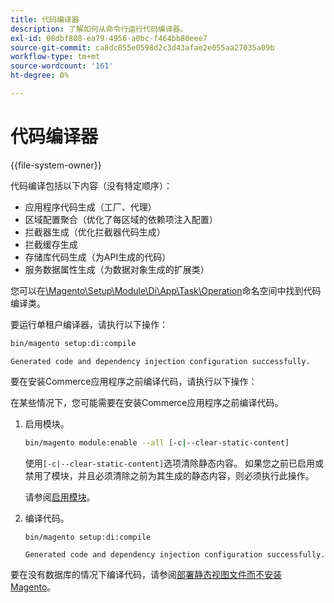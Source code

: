 ```yaml
---
title: 代码编译器
description: 了解如何从命令行运行代码编译器。
exl-id: 08dbf808-ea79-4956-a0bc-f464bb80eee7
source-git-commit: ca8dc855e0598d2c3d43afae2e055aa27035a09b
workflow-type: tm+mt
source-wordcount: '161'
ht-degree: 0%

---
```


# 代码编译器

{{file-system-owner}}

代码编译包括以下内容（没有特定顺序）：

- 应用程序代码生成（工厂、代理）
- 区域配置聚合（优化了每区域的依赖项注入配置）
- 拦截器生成（优化拦截器代码生成）
- 拦截缓存生成
- 存储库代码生成（为API生成的代码）
- 服务数据属性生成（为数据对象生成的扩展类）

您可以在[\Magento\Setup\Module\Di\App\Task\Operation][operation]命名空间中找到代码编译类。

要运行单租户编译器，请执行以下操作：

```bash
bin/magento setup:di:compile
```

```
Generated code and dependency injection configuration successfully.
```

要在安装Commerce应用程序之前编译代码，请执行以下操作：

在某些情况下，您可能需要在安装Commerce应用程序之前编译代码。

1. 启用模块。

   ```bash
   bin/magento module:enable --all [-c|--clear-static-content]
   ```

   使用`[-c|--clear-static-content]`选项清除静态内容。 如果您之前已启用或禁用了模块，并且必须清除之前为其生成的静态内容，则必须执行此操作。

   请参阅[启用模块](../../installation/tutorials/manage-modules.md)。

1. 编译代码。

   ```bash
   bin/magento setup:di:compile
   ```

   ```
   Generated code and dependency injection configuration successfully.
   ```

要在没有数据库的情况下编译代码，请参阅[部署静态视图文件而不安装Magento](../cli/static-view-file-deployment.md)。

<!-- link definitions -->

[operation]: https://github.com/magento/magento2/blob/2.4/setup/src/Magento/Setup/Module/Di/App/Task/Operation
